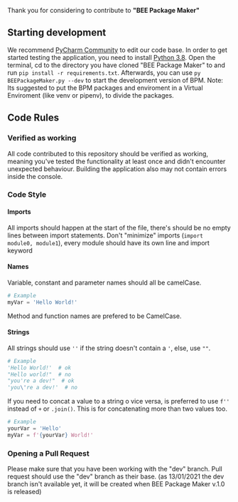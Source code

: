 Thank you for considering to contribute to **"BEE Package Maker"**

## Starting development

We recommend [PyCharm Community](https://www.jetbrains.com/pycharm) to edit our code base.
In order to get started testing the application, you need to install [Python 3.8](https://www.python.org/downloads).
Open the terminal, cd to the directory you have cloned "BEE Package Maker" to and run `pip install -r requirements.txt`. Afterwards, you can use `py BEEPackageMaker.py --dev` to start the
development version of BPM.
Note: Its suggested to put the BPM packages and enviroment in a Virtual Enviroment (like venv or pipenv), to divide the packages.

## Code Rules

### Verified as working

All code contributed to this repository should be verified as working, meaning you've tested the
functionality at least once and didn't encounter unexpected behaviour. Building the application also may not contain errors inside the console.

### Code Style
#### Imports
All imports should happen at the start of the file, there's should be no empty lines between import statements.
Don't "minimize" imports (`import module0, module1`), every module should have its own line and import keyword

#### Names
Variable, constant and parameter names should all be camelCase.

```python
# Example
myVar = 'Hello World!'
```

Method and function names are prefered to be CamelCase.

#### Strings
All strings should use `''` if the string doesn't contain a `'`, else, use `""`.

```python
# Example
'Hello World!'  # ok
"Hello world!"  # no
"you're a dev!"  # ok
'you\'re a dev!'  # no
```

If you need to concat a value to a string o vice versa, is preferred to use `f''` instead of `+` or `.join()`. This is for concatenating more than two values too.

```python
# Example
yourVar = 'Hello'
myVar = f'{yourVar} World!'
```

### Opening a Pull Request

Please make sure that you have been working with the "dev" branch. Pull request should use the "dev" branch as their base.
(as 13/01/2021 the dev branch isn't available yet, it will be created when BEE Package Maker v.1.0 is released)
